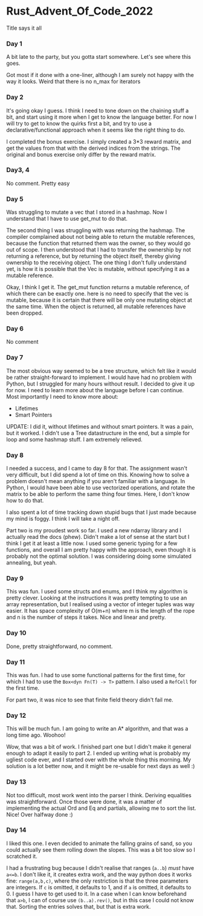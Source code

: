 # Rust_Advent_Of_Code_2022
Title says it all


### Day 1 
A bit late to the party, but you gotta start somewhere. Let's see where this goes.

Got most if it done with a one-liner, although I am surely not happy with the way it looks. Weird that there is no n_max for iterators

### Day 2
It's going okay I guess. I think I need to tone down on the chaining stuff a bit, and start using it more when I get to know the language better. For now I will try to get to know the quirks first a bit, and try to use a declarative/functional approach when it seems like the right thing to do.  

I completed the bonus exercise. I simply created a 3*3 reward matrix, and get the values from that with the derived indices from the strings. The original and bonus exercise only differ by the reward matrix.

### Day3, 4 
No comment. Pretty easy

### Day 5
Was struggling to mutate a vec that I stored in a hashmap. Now I understand that I have to use get_mut to do that.

The second thing I was struggling with was returning the hashmap. The compiler complained about not being able to return the mutable references, because the function that returned them was the owner, so they would go out of scope. I then understood that I had to transfer the ownership by not returning a reference, but by returning the object itself, thereby giving ownership to the receiving object. The one thing I don't fully understand yet, is how it is possible that the Vec is mutable, without specifying it as a mutable reference.

Okay, I think I get it. The get_mut function returns a mutable reference, of which there can be exactly one. here is no need to specify that the vec is mutable, because it is certain that there will be only one mutating object at the same time. When the object is returned, all mutable references have been dropped.

### Day 6
No comment

### Day 7
The most obvious way seemed to be a tree structure, which felt like it would be rather straight-forward to implement. I would have had no problem with Python, but I struggled for many hours without result. I decided to give it up for now. I need to learn more about the language before I can continue. Most importantly I need to know more about:
* Lifetimes
* Smart Pointers

UPDATE: 
I did it, without lifetimes and without smart pointers. It was a pain, but it worked. I didn't use a Tree datastructure in the end, but a simple for loop and some hashmap stuff. I am extremely relieved.

### Day 8
I needed a success, and I came to day 8 for that. The assignment wasn't very difficult, but I did spend a lot of time on this. Knowing how to solve a problem doesn't mean anything if you aren't familiar with a language. In Python, I would have been able to use vectorized operations, and rotate the matrix to be able to perform the same thing four times. Here, I don't know how to do that. 

I also spent a lot of time tracking down stupid bugs that I just made because my mind is foggy. I think I will take a night off. 

Part two is my proudest work so far. I used a new ndarray library and I actually read the docs (phew). Didn't make a lot of sense at the start but I think I get it at least a little now. I used some generic typing for a few functions, and overall I am pretty happy with the approach, even though it is probably not the optimal solution. I was considering doing some simulated annealing, but yeah.


### Day 9
This was fun. I used some structs and enums, and I think my algorithm is pretty clever. Looking at the instructions it was pretty tempting to use an array representation, but I realised using a vector of integer tuples was way easier. It has space complexity of O(m+n) where m is the length of the rope and n is the number of steps it takes. Nice and linear and pretty. 

### Day 10
Done, pretty straightforward, no comment.

### Day 11
This was fun. I had to use some functional patterns for the first time, for which I had to use the `Box<dyn Fn(T) -> T>` pattern. I also used a `RefCell` for the first time. 

For part two, it was nice to see that finite field theory didn't fail me. 

### Day 12

This will be much fun. I am going to write an A* algorithm, and that was a long time ago. Woohoo!

Wow, that was a bit of work. I finished part one but I didn't make it general enough to adapt it easily to part 2. I ended up writing what is probably my ugliest code ever, and I started over with the whole thing this morning. My solution is a lot better now, and it might be re-usable for next days as well :)

### Day 13

Not too difficult, most work went into the parser I think. Deriving equalities was straightforward. Once those were done, it was a matter of implementing the actual Ord and Eq and partials, allowing me to sort the list. Nice! Over halfway done :)

### Day 14

I liked this one. I even decided to animate the falling grains of sand, so you could actually see them rolling down the slopes. This was a bit too slow so I scratched it. 

I had a frustrating bug because I didn't realise that ranges (`a..b`) *must* have `a<=b`. I don't like it, it creates extra work, and the way python does it works fine: `range(a,b,c)`, where the only restriction is that the three parameters are integers. If `c` is omitted, it defaults to 1, and if `a` is omitted, it defaults to 0. I guess I have to get used to it. In a case when I can know beforehand that `a>b`, I can of course use `(b..a).rev()`, but in this case I could not know that. Sorting the entries solves that, but that is extra work.